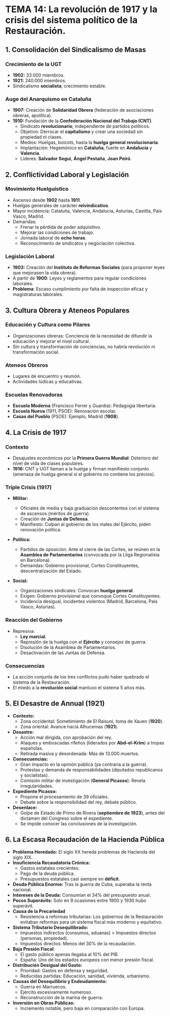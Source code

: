 # TEMA 14: La revolución de 1917 y la crisis del sistema político de la Restauración.

## 1. Consolidación del Sindicalismo de Masas

### Crecimiento de la UGT

*   **1902:** 33.000 miembros.
*   **1921:** 240.000 miembros.
*   Sindicalismo **socialista**, crecimiento estable.

### Auge del Anarquismo en Cataluña

*   **1907:** Creación de **Solidaridad Obrera** (federación de asociaciones obreras, apolítica).
*   **1910:** Fundación de la **Confederación Nacional del Trabajo (CNT)**.
    *   Sindicato **revolucionario**, independiente de partidos políticos.
    *   Objetivo: Derrocar el **capitalismo** y crear una sociedad sin propiedad ni clases.
    *   Medios: Huelgas, boicots, hasta la **huelga general revolucionaria**.
    *   Implantación: Hegemónico en **Cataluña**, fuerte en **Andalucía** y **Valencia**.
    *   Líderes: **Salvador Seguí**, **Ángel Pestaña**, **Joan Peiró**.

## 2. Conflictividad Laboral y Legislación

### Movimiento Huelguístico

*   Ascenso desde **1902** hasta **1911**.
*   Huelgas generales de carácter **reivindicativo**.
*   Mayor incidencia: Cataluña, Valencia, Andalucía, Asturias, Castilla, País Vasco, Madrid.
*   Demandas:
    *   Frenar la pérdida de poder adquisitivo.
    *   Mejorar las condiciones de trabajo.
    *   Jornada laboral de **ocho horas**.
    *   Reconocimiento de sindicatos y negociación colectiva.

### Legislación Laboral

*   **1903:** Creación del **Instituto de Reformas Sociales** (para proponer leyes que mejorasen la vida obrera).
*   A partir de **1900**: Leyes y reglamentos para regular condiciones laborales.
*   **Problema**: Escaso cumplimiento por falta de inspección eficaz y magistraturas laborales.

## 3. Cultura Obrera y Ateneos Populares

### Educación y Cultura como Pilares

*   Organizaciones obreras: Conciencia de la necesidad de difundir la educación y mejorar el nivel cultural.
*   Sin cultura y transformación de conciencias, no habría revolución ni transformación social.

### Ateneos Obreros

*   Lugares de encuentro y reunión.
*   Actividades lúdicas y educativas.

### Escuelas Renovadoras

*   **Escuela Moderna** (Francisco Ferrer y Guardia): Pedagogía libertaria.
*   **Escuela Nueva** (1911, PSOE): Renovación escolar.
*   **Casas del Pueblo** (PSOE): Ejemplo, Madrid (**1908**).

## 4. La Crisis de 1917

### Contexto

*   Desajustes económicos por la **Primera Guerra Mundial**: Deterioro del nivel de vida de clases populares.
*   **1916:** CNT y UGT llaman a la huelga y firman manifiesto conjunto (amenaza de huelga general si el gobierno no contiene los precios).

### Triple Crisis (1917)

*   **Militar:**
    *   Oficiales de media y baja graduación descontentos con el sistema de ascensos (méritos de guerra).
    *   Creación de **Juntas de Defensa**.
    *   Manifiesto: Culpan al gobierno de los males del Ejército, piden renovación política.

*   **Política:**
    *   Partidos de oposición: Ante el cierre de las Cortes, se reúnen en la **Asamblea de Parlamentarios** (convocada por la Lliga Regionalista en Barcelona).
    *   Demandas: Gobierno provisional, Cortes Constituyentes, descentralización del Estado.

*   **Social:**
    *   Organizaciones sindicales: Convocan **huelga general**.
    *   Exigen: Gobierno provisional que convoque Cortes Constituyentes.
    *   Incidencia desigual, incidentes violentos (Madrid, Barcelona, País Vasco, Asturias).

### Reacción del Gobierno

*   Represiva:
    *   **Ley marcial**.
    *   Represión de la huelga con el **Ejército** y consejos de guerra.
    *   Disolución de la Asamblea de Parlamentarios.
    *   Desactivación de las Juntas de Defensa.

### Consecuencias

*   La acción conjunta de los tres conflictos pudo haber quebrado el sistema de la Restauración.
*   El miedo a la **revolución social** mantuvo el sistema 5 años más.

## 5. El Desastre de Annual (1921)

*   **Contexto:**
    *   Zona occidental: Sometimiento de El Raisuni, toma de Xauen (**1920**).
    *   Zona oriental: Avance hacia Alhucemas (**1921**).
*   **Desastre:**
    *   Acción mal dirigida, con aprobación del rey.
    *   Ataques y emboscadas rifeños (liderados por **Abd-el-Krim**) a tropas españolas.
    *   Retirada masiva y desordenada: Más de 13.000 muertos.
*   **Consecuencias:**
    *   Gran impacto en la opinión pública (ya contraria a la guerra).
    *   Protestas y demanda de responsabilidades (diputados republicanos y socialistas).
    *   Comisión militar de investigación (**General Picasso**): Revela irregularidades.
*   **Expediente Picasso:**
    *   Propone el procesamiento de 39 oficiales.
    *   Debate sobre la responsibilidad del rey, debate público.
*   **Desenlace:**
    *   Golpe de Estado de Primo de Rivera (**septiembre de 1923**), antes del dictamen del Congreso sobre el expediente.
    *   Se impide conocer las conclusiones de la investigación.

## 6. La Escasa Recaudación de la Hacienda Pública

*   **Problema Heredado:** El siglo XX hereda problemas de Hacienda del siglo XIX.
*   **Insuficiencia Recaudatoria Crónica:**
    *   Gastos estatales crecientes.
    *   Pago de la deuda pública.
    *   Presupuestos estatales casi siempre en **déficit**.
*   **Deuda Pública Enorme:** Tras la guerra de Cuba, superaba la renta nacional.
*   **Intereses de la Deuda:** Consumían el 34% del presupuesto anual.
*   **Pocos Superávits:** Solo en 9 ocasiones entre 1900 y 1930 hubo superávit.
* **Causa de la Precariedad**
     *  Resistencia a reformas tributarias: Los gobiernos de la Restauración evitaban reformas para un sistema fiscal más moderno y equitativo.
*   **Sistema Tributario Desequilibrado:**
    *   Impuestos indirectos (consumos, aduanas) > Impuestos directos (personas, propiedad).
    *   Impuestos directos: Menos del 30% de la recaudación.
*   **Baja Presión Fiscal**:
	  *   El gasto público apenas llegaba al 10% del PIB.
	  *   España: Uno de los estados europeos con menor presión fiscal.
*   **Distribución Desigual del Gasto:**
    *   Prioridad: Gastos en defensa y seguridad.
    *   Reducidas partidas: Educación, sanidad, vivienda, urbanismo.
* **Causas del Desequilibrio y Endeudamiento:**
    *   Guerra en Marruecos.
    *   Ejército excesivamente numeroso.
    *   Reconstrucción de la marina de guerra.
*  **Inversión en Obras Públicas:**
    *  Incremento notable, pero baja en comparación con Europa.
